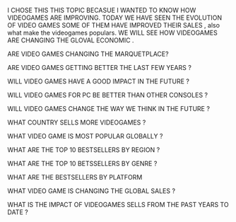 I CHOSE THIS THIS TOPIC BECASUE I WANTED TO KNOW HOW VIDEOGAMES ARE IMPROVING. TODAY WE HAVE SEEN THE EVOLUTION OF VIDEO GAMES SOME OF THEM HAVE IMPROVED THEIR SALES , also what make the videogames populars. WE WILL SEE HOW VIDEOGAMES ARE CHANGING THE GLOVAL ECONOMIC .

ARE VIDEO GAMES CHANGING THE MARQUETPLACE?

ARE VIDEO GAMES GETTING BETTER THE LAST FEW YEARS ?

WILL VIDEO GAMES HAVE A GOOD IMPACT IN THE FUTURE ?

WILL VIDEO GAMES FOR PC BE BETTER THAN OTHER CONSOLES ?

WILL VIDEO GAMES CHANGE THE WAY WE THINK IN THE FUTURE ?

WHAT COUNTRY SELLS MORE VIDEOGAMES ?

WHAT VIDEO GAME IS MOST POPULAR GLOBALLY ?

WHAT ARE THE TOP 10 BESTSELLERS BY REGION ?

WHAT ARE THE TOP 10 BETSSELLERS BY GENRE ?

WHAT ARE THE BESTSELLERS BY PLATFORM 

WHAT VIDEO GAME IS CHANGING THE GLOBAL SALES ?

WHAT IS THE IMPACT OF VIDEOGAMES SELLS  FROM THE PAST YEARS TO DATE ?